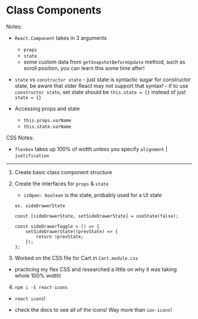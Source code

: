 # Class Components

Notes:

-   `React.Component` takes in 3 arguments

    -   `props`
    -   `state`
    -   some custom data from `getSnapshotBeforeUpdate` method, such as scroll position, you can learn this some time after!

-   `state` vs `constructor state` - just state is syntactic sugar for constructor state, be aware that older React may not support that syntax! - if to use `constructor state`, set state should be `this.state = {}` instead of just `state = {}`

-   Accessing props and state
    -   `this.props.varName`
    -   `this.state.varName`

CSS Notes:

-   `flexbox` takes up 100% of width unless you specify `alignment` | `justification`

---

1. Create basic class component structure

2. Create the interfaces for `props` & `state`

    - `isOpen: boolean` is the state, probably used for a UI state

    ```
    ex. sideDrawerState

    const [sideDrawerState, setSideDrawerState] = useState(false);

    const sideDrawerToggle = () => {
    	setSideDrawerState((prevState) => {
    		return !prevState;
    	});
    };
    ```

3. Worked on the CSS file for Cart in `Cart.module.css`

-   practicing my flex CSS and researched a little on why it was taking whole 100% width!

4. `npm i -S react-icons`

-   `react icons`!

-   check the docs to see all of the icons! Way more than `ion-icons`!
